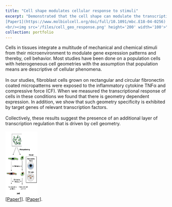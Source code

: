 ```yaml
---
title: "Cell shape modulates cellular response to stimuli"
excerpt: "Demonstrated that the cell shape can modulate the transcriptional response to external stimuli such as compressive load and inflammation. <br/>
[Paper1](https://www.molbiolcell.org/doi/full/10.1091/mbc.E18-04-0256) [Paper2](https://www.pnas.org/content/114/20/E3882)
<br/><img src='/files/cell_geo_response.png' height='200' width='100'>"
collection: portfolio
---
```


Cells in tissues integrate a multitude of mechanical and chemical stimuli from their microenvironment to modulate gene expression patterns and thereby, cell behavior. Most studies have been done on a population cells with heterogeneous cell geometries with the assumption that population means are descriptive of cellular phenomena.<br/><br/>
In our studies, fibroblast cells grown on rectangular and circular fibronectin coated micropatterns were exposed to the inflammatory cytokine TNFα and compressive force (CF). When we measured the transcriptional response of cells in these conditions we found that there is geometry dependent expression. In addition, we show that such geometry specificity is exhibited by target genes of relevant transcription factors. <br/><br/>
Collectively, these results suggest the presence of an additional layer of transcription regulation that is driven by cell geometry.<br/><br/>
<img src='/files/cell_geo_response.png' height='200' width='100'><br/>
[[Paper1](https://www.molbiolcell.org/doi/full/10.1091/mbc.E18-04-0256)]. [[Paper](https://github.com/SaradhaVenkatachalapathy/SaradhaVenkatachalapathy.github.io/blob/master/_publications/2017-05-16-geo_tnf.md)].
